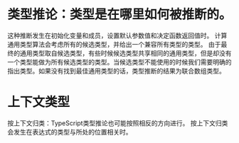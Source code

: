 # 类型推论：类型是在哪里如何被推断的。
这种推断发生在初始化变量和成员，设置默认参数值和决定函数返回值时。
计算通用类型算法会考虑所有的候选类型，并给出一个兼容所有类型的类型。
由于最终的通用类型取自候选类型，有些时候候选类型共享相同的通用类型，但是却没有一个类型能做为所有候选类型的类型。当候选类型不能使用的时候我们需要明确的指出类型。如果没有找到最佳通用类型的话，类型推断的结果为联合数组类型。
# 上下文类型
按上下文归类：TypeScript类型推论也可能按照相反的方向进行。
按上下文归类会发生在表达式的类型与所处的位置相关时。
